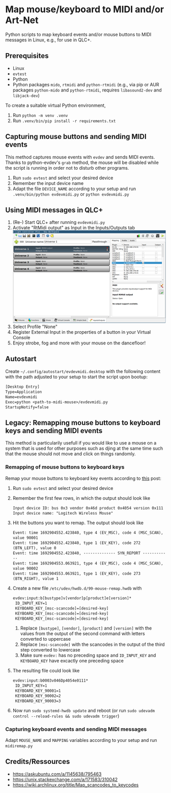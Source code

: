 # Map mouse/keyboard to MIDI and/or Art-Net

Python scripts to map keyboard events and/or mouse buttons to MIDI messages in Linux, e.g., for use in QLC+.

## Prerequisites
- Linux
- `evtest`
- Python
- Python packages `mido`, `rtmidi` and `python-rtmidi` (e.g., via pip or AUR packages `python-mido` and `python-rtmidi`, requires `libasound2-dev` and `libjack-dev`)

To create a suitable virtual Python environment,
1. Run `python -m venv .venv`
1. Run `.venv/bin/pip install -r requirements.txt`

## Capturing mouse buttons and sending MIDI events
This method captures mouse events with `evdev` and sends MIDI events. Thanks to python-evdev's `grab` method, the mouse will be disabled while the script is running in order not to disturb other programs.
1. Run `sudo evtest` and select your desired device
1. Remember the input device name
1. Adapt the file `DEVICE_NAME` according to your setup and run `.venv/bin/python evdevmidi.py` or `python evdevmidi.py`

## Using MIDI messages in QLC+
1. (Re-) Start QLC+ after running `evdevmidi.py`
1. Activate "RtMidi output" as Input in the Inputs/Outputs tab
![QLC+ MIDI input](docs/qlcp-midi-input.png)
1. Select Profile "None"
1. Register External Input in the properties of a button in your Virtual Console
1. Enjoy strobe, fog and more with your mouse on the dancefloor!

## Autostart
Create `~/.config/autostart/evdevmidi.desktop` with the following content with the path adjusted to your setup to start the script upon bootup:
```
[Desktop Entry]
Type=Application
Name=evdevmidi
Exec=python <path-to-midi-mouse>/evdevmidi.py
StartupNotify=false
```

## Legacy: Remapping mouse buttons to keyboard keys and sending MIDI events
This method is particularily usefull if you would like to use a mouse on a system that is used for other purposes such as djing at the same time such that the mouse should not move and click on things randomly.

### Remapping of mouse buttons to keyboard keys
Remap your mouse buttons to keyboard key events according to [this](https://askubuntu.com/a/1145638/795463) post:
1. Run `sudo evtest` and select your desired device
1. Remember the first few rows, in which the output should look like
    ```
    Input device ID: bus 0x3 vendor 0x46d product 0x4054 version 0x111
    Input device name: "Logitech Wireless Mouse"
    ```
1. Hit the buttons you want to remap. The output should look like
    ```
    Event: time 1692904552.423840, type 4 (EV_MSC), code 4 (MSC_SCAN), value 90001
    Event: time 1692904552.423840, type 1 (EV_KEY), code 272 (BTN_LEFT), value 0
    Event: time 1692904552.423840, -------------- SYN_REPORT ------------
    Event: time 1692904553.063921, type 4 (EV_MSC), code 4 (MSC_SCAN), value 90002
    Event: time 1692904553.063921, type 1 (EV_KEY), code 273 (BTN_RIGHT), value 1
    ```
1. Create a new file `/etc/udev/hwdb.d/99-mouse-remap.hwdb` with

    ```
    evdev:input:b[bustype]v[vendor]p[product]e[version]*
     ID_INPUT_KEY=1
     KEYBOARD_KEY_[msc-scancode]=[desired-key]
     KEYBOARD_KEY_[msc-scancode]=[desired-key]
     KEYBOARD_KEY_[msc-scancode]=[desired-key]
    ```
    1. Replace `[bustype]`, `[vendor]`, `[product]` and `[version]` with the values from the output of the second command with letters converted to uppercase
    1. Replace `[msc-scancode]` with the scancodes in the output of the third step converted to lowercase
    1. Make sure `evdev:` has no preceding space and `ID_INPUT_KEY` and `KEYBOARD_KEY` have excactly one preceding space
1. The resulting file could look like
    ```
    evdev:input:b0003v046Dp4054e0111*
     ID_INPUT_KEY=1
     KEYBOARD_KEY_90001=1
     KEYBOARD_KEY_90002=2
     KEYBOARD_KEY_90003=3
    ```
1. Now run `sudo systemd-hwdb update` and reboot (or run `sudo udevadm control --reload-rules && sudo udevadm trigger`)

### Capturing keyboard events and sending MIDI messages
Adapt `MOUSE_NAME` and `MAPPING` variables according to your setup and run `midiremap.py`

## Credits/Ressources
- https://askubuntu.com/a/1145638/795463
- https://unix.stackexchange.com/a/171583/310042
- https://wiki.archlinux.org/title/Map_scancodes_to_keycodes